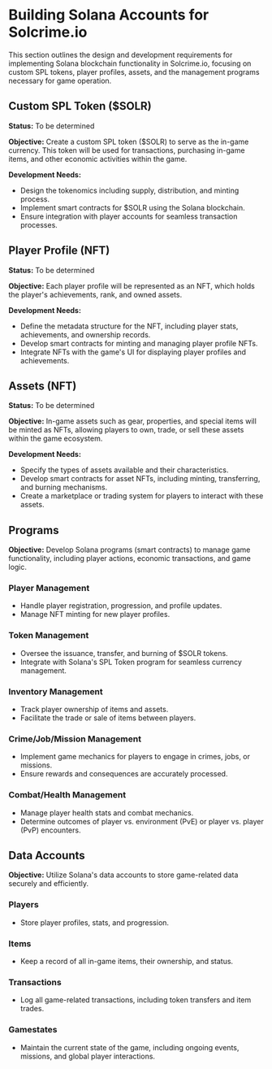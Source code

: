 # Building Solana Accounts for Solcrime.io
This section outlines the design and development requirements for implementing Solana blockchain functionality in Solcrime.io, focusing on custom SPL tokens, player profiles, assets, and the management programs necessary for game operation.

## Custom SPL Token ($SOLR)
**Status:** To be determined

**Objective:** Create a custom SPL token ($SOLR) to serve as the in-game currency. This token will be used for transactions, purchasing in-game items, and other economic activities within the game.

**Development Needs:**
- Design the tokenomics including supply, distribution, and minting process.
- Implement smart contracts for $SOLR using the Solana blockchain.
- Ensure integration with player accounts for seamless transaction processes.

## Player Profile (NFT)
**Status:** To be determined

**Objective:** Each player profile will be represented as an NFT, which holds the player's achievements, rank, and owned assets.

**Development Needs:**
- Define the metadata structure for the NFT, including player stats, achievements, and ownership records.
- Develop smart contracts for minting and managing player profile NFTs.
- Integrate NFTs with the game's UI for displaying player profiles and achievements.

## Assets (NFT)
**Status:** To be determined

**Objective:** In-game assets such as gear, properties, and special items will be minted as NFTs, allowing players to own, trade, or sell these assets within the game ecosystem.

**Development Needs:**
- Specify the types of assets available and their characteristics.
- Develop smart contracts for asset NFTs, including minting, transferring, and burning mechanisms.
- Create a marketplace or trading system for players to interact with these assets.

## Programs
**Objective:** Develop Solana programs (smart contracts) to manage game functionality, including player actions, economic transactions, and game logic.

### Player Management
- Handle player registration, progression, and profile updates.
- Manage NFT minting for new player profiles.

### Token Management
- Oversee the issuance, transfer, and burning of $SOLR tokens.
- Integrate with Solana's SPL Token program for seamless currency management.

### Inventory Management
- Track player ownership of items and assets.
- Facilitate the trade or sale of items between players.

### Crime/Job/Mission Management
- Implement game mechanics for players to engage in crimes, jobs, or missions.
- Ensure rewards and consequences are accurately processed.

### Combat/Health Management
- Manage player health stats and combat mechanics.
- Determine outcomes of player vs. environment (PvE) or player vs. player (PvP) encounters.

## Data Accounts
**Objective:** Utilize Solana's data accounts to store game-related data securely and efficiently.

### Players
- Store player profiles, stats, and progression.

### Items
- Keep a record of all in-game items, their ownership, and status.

### Transactions
- Log all game-related transactions, including token transfers and item trades.

### Gamestates
- Maintain the current state of the game, including ongoing events, missions, and global player interactions.
